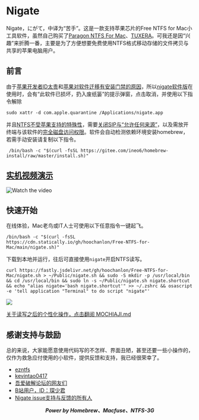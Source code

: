 # Nigate

Nigate，にがて，中译为“苦手”。这是一款支持苹果芯片的Free NTFS for Mac小工具软件，虽然自己购买了[Paragon NTFS For Mac](https://www.paragon-software.com/home/ntfs-mac/)、[TUXERA](https://www.tuxera.com)。可我还是因“兴趣”来折腾一番，主要是为了方便想要免费使用NTFS格式移动存储的文件拷贝与共享的苹果电脑用户。

## 前言

由于[苹果开发者ID太贵](https://blog.csdn.net/Alexander_Wei/article/details/111149103)和[苹果对软件迁移有安装门禁的原因](https://developer.apple.com/cn/developer-id/)，所以[nigate软件版](https://github.com/hoochanlon/Free-NTFS-for-Mac/releases/download/v1.1/nigate.dmg)在使用时，会有“此软件已损坏，扔入废纸篓”的提示弹窗，点击取消，并使用以下指令解除

```shell
sudo xattr -d com.apple.quarantine /Applications/nigate.app
```
 
并且[NTFS不受苹果支持的特殊性](https://zh.wikipedia.org/wiki/NTFS)，需要[关闭SIP与“允许任何来源”](http://www.downza.cn/mac/10419030.html)，以及需放开终端与该软件的[完全磁盘访问权限](https://github.com/MacPaw/PermissionsKit)。软件会自动检测依赖环境安装homebrew，若需手动安装请复制以下指令。

```shell
 /bin/bash -c "$(curl -fsSL https://gitee.com/ineo6/homebrew-install/raw/master/install.sh)"
``` 
  
## [实机视频演示](https://www.bilibili.com/video/BV1XG4y1f79N)

![Watch the video](https://fastly.jsdelivr.net/gh/hoochanlon/free-mac-ntfs/shashin/example.png)

## 快速开始

在线体验，Mac老鸟或IT人士可使用以下任意指令一键起飞。

 ```shell
 /bin/bash -c "$(curl -fsSL https://cdn.statically.io/gh/hoochanlon/Free-NTFS-for-Mac/main/nigate.sh)"
 ```
 
下载到本地并运行，往后可直接使用`nigate`开启NTFS读写。

```shell
curl https://fastly.jsdelivr.net/gh/hoochanlon/Free-NTFS-for-Mac/nigate.sh > ~/Public/nigate.sh && sudo -S mkdir -p /usr/local/bin && cd /usr/local/bin && sudo ln -s ~/Public/nigate.sh nigate.shortcut && echo "alias nigate='bash nigate.shortcut'" >> ~/.zshrc && osascript -e 'tell application "Terminal" to do script "nigate"'
```
 
![](https://fastly.jsdelivr.net/gh/hoochanlon/Free-NTFS-for-Mac/shashin/ln-s-to-nigate.png)

[关于读写之后的个性化操作，点击翻阅 MOCHIAJI.md](MOCHIAJI.md)


 ## 感谢支持与鼓励
 
 总的来说，大家能愿意使用代码写的不怎样、界面丑陋，甚至还要一些小操作的，仅作为救急应付使用的小软件，提供反馈和支持，我已经很荣幸了。

* [ezntfs](https://github.com/lezgomatt/ezntfs/issues/8#issuecomment-1374428139)
* [kevintao0417](https://github.com/hoochanlon/Free-NTFS-for-Mac/issues/3)
* [吾爱破解论坛的网友们](https://www.52pojie.cn/forum.php?mod=viewthread&tid=1735607&page=1#pid45353784)
* [B站用户，ID：琛少君](https://space.bilibili.com/32713000)
* [Nigate issue支持与反馈的所有人](https://github.com/hoochanlon/Free-NTFS-for-Mac/issues/9)


<div align="center">
<i>
<b>Power by Homebrew、Macfuse、NTFS-3G</b>
</i>
</div>


